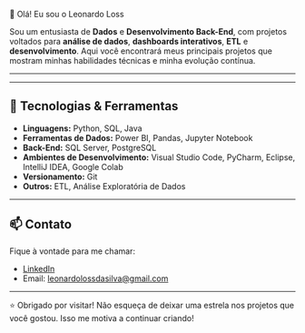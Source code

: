 
👋 Olá! Eu sou o Leonardo Loss


Sou um entusiasta de **Dados** e **Desenvolvimento Back-End**, com projetos voltados para **análise de dados**, **dashboards interativos**, **ETL** e **desenvolvimento**. Aqui você encontrará meus principais projetos que mostram minhas habilidades técnicas e minha evolução contínua.

---

---

## 🧰 Tecnologias & Ferramentas

- **Linguagens:** Python, SQL, Java  
- **Ferramentas de Dados:** Power BI, Pandas, Jupyter Notebook  
- **Back-End:** SQL Server, PostgreSQL 
- **Ambientes de Desenvolvimento:** Visual Studio Code, PyCharm, Eclipse, IntelliJ IDEA, Google Colab
- **Versionamento:** Git
- **Outros:** ETL, Análise Exploratória de Dados

---

## 📫 Contato

Fique à vontade para me chamar:

- [LinkedIn](https://www.linkedin.com/in/leonardoloss/)
- Email: leonardolossdasilva@gmail.com

---

⭐ Obrigado por visitar! Não esqueça de deixar uma estrela nos projetos que você gostou. Isso me motiva a continuar criando!
